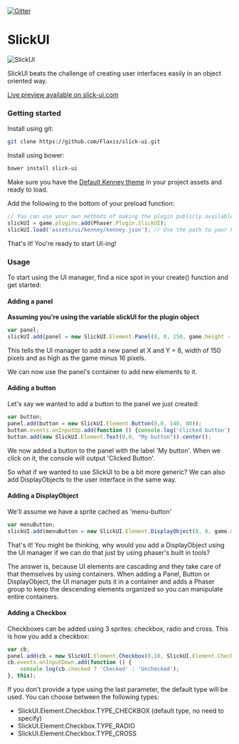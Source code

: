[![Gitter](https://badges.gitter.im/slick-ui/Lobby.svg)](https://gitter.im/slick-ui/Lobby?utm_source=badge&utm_medium=badge&utm_campaign=pr-badge)
# SlickUI
![SlickUI](http://slick-ui.com/img/portfolio/thumbnails/1.jpg)

SlickUI beats the challenge of creating user interfaces easily in an object oriented way.

[Live preview available on slick-ui.com]

### Getting started
Install using git:
```sh
git clone https://github.com/Flaxis/slick-ui.git
```
Install using bower:
```sh
bower install slick-ui
```

Make sure you have the [Default Kenney theme] in your project assets and ready to load.

Add the following to the bottom of your preload function:
```javascript
// You can use your own methods of making the plugin publicly available. Setting it as a global variable is the easiest solution.
slickUI = game.plugins.add(Phaser.Plugin.SlickUI);
slickUI.load('assets/ui/kenney/kenney.json'); // Use the path to your kenney.json. This is the file that defines your theme.
```

That's it! You're ready to start UI-ing!

### Usage

To start using the UI manager, find a nice spot in your create() function and get started:

#### Adding a panel
**Assuming you're using the variable slickUI for the plugin object**

```javascript
var panel;
slickUI.add(panel = new SlickUI.Element.Panel(8, 8, 150, game.height - 16));
```
This tells the UI manager to add a new panel at X and Y = 8, width of 150 pixels and as high as the game minus 16 pixels.

We can now use the panel's container to add new elements to it.

#### Adding a button
Let's say we wanted to add a button to the panel we just created:
```javascript
var button;
panel.add(button = new SlickUI.Element.Button(0,0, 140, 80));
button.events.onInputUp.add(function () {console.log('Clicked button');});
button.add(new SlickUI.Element.Text(0,0, "My button")).center();
```
We now added a button to the panel with the label 'My button'. When we click on it, the console will output 'Clicked Button'.

So what if we wanted to use SlickUI to be a bit more generic? We can also add DisplayObjects to the user interface in the same way.

#### Adding a DisplayObject
We'll assume we have a sprite cached as 'menu-button'
```javascript
var menuButton;
slickUI.add(menuButton = new SlickUI.Element.DisplayObject(8, 8, game.make.sprite(0, 0, 'menu-button')));
```
That's it! You might be thinking, why would you add a DisplayObject using the UI manager if we can do that just by using phaser's built in tools?

The answer is, because UI elements are cascading and they take care of that themselves by using containers. When adding a Panel, Button or DisplayObject, the UI manager puts it in a container and adds a Phaser group to keep the descending elements organized so you can manipulate entire containers.

#### Adding a Checkbox
Checkboxes can be added using 3 sprites: checkbox, radio and cross. This is how you add a checkbox:
```javascript
var cb;
panel.add(cb = new SlickUI.Element.Checkbox(0,10, SlickUI.Element.Checkbox.TYPE_RADIO));
cb.events.onInputDown.add(function () {
    console.log(cb.checked ? 'Checked' : 'Unchecked');
}, this);
```
If you don't provide a type using the last parameter, the default type will be used. You can choose between the following types:
* SlickUI.Element.Checkbox.TYPE_CHECKBOX (default type, no need to specify)
* SlickUI.Element.Checkbox.TYPE_RADIO
* SlickUI.Element.Checkbox.TYPE_CROSS

[Default Kenney theme]: <http://slick-ui.com/kenney-theme.zip>
[Live preview available on slick-ui.com]: <http://slick-ui.com/preview/menu.html>
